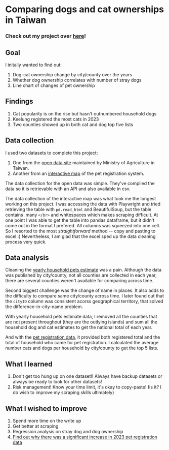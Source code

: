 # Comparing dogs and cat ownerships in Taiwan

### Check out my project over [here](https://sabinahung.github.io/pet-ownership-taiwan/)!

## Goal
I initally wanted to find out: 
1. Dog-cat ownership change by city/county over the years
2. Whether dog ownership correlates with number of stray dogs
3. Line chart of changes of pet ownership

## Findings
1. Cat popularity is on the rise but hasn't outnumbered household dogs
2. Keelung registered the most cats in 2023
3. Two counties showed up in both cat and dog top five lists

## Data collection 
I used two datasets to complete this project: 
1. One from the [open data site](https://data.coa.gov.tw/open_search.aspx?id=ccezNvv4oYbO) maintained by Ministry of Agriculture in Taiwan. 
2. Another from an [interactive map](https://www.pet.gov.tw/PetsMap/PetsMap.aspx) of the pet registration system.

The data collection for the open data was simple. They've complied the data so it is retrievable with an API and also available in csv.

The data collection of the interactive map was what took me the longest working on this project. I was accessing the data with Playwright and tried retrieving the table with `pd.read_html` and BeautifulSoup, but the table contains .many `</br>` and whitespaces which makes scraping difficult. At one point I was able to get the table into pandas dataframe, but it didn't come out in the format I prefered. All columns was squeezed into one cell. So I resorted to the most *straightforward* method -- copy and pasting to excel :) Nevertheless, I am glad that the excel sped up the data cleaning process very quick.  
## Data analysis 
Cleaning the [yearly household pets estimate](https://data.coa.gov.tw/open_search.aspx?id=ccezNvv4oYbO) was a pain. Although the data was published by city/county, not all counties are collected in each year, there are several counties weren't available for comparing across time. 

Second biggest challenge was the change of name in places. It also adds to the difficulty to compare same city/county across time. I later found out that the `cityID` column was consistent acorss geographical territory, that solved the difference-in-city-name problem. 

With yearly household pets estimate data, I removed all the counties that are not present throughout (they are the outlying islands) and sum all the household dog and cat estimates to get the national total of each year. 

And with the [pet registration data](https://www.pet.gov.tw/PetsMap/PetsMap.aspx), it provided both registered total and the total of household who came for pet registration. I calculated the average number cats and dogs per household by city/county to get the top 5 lists.
## What I learned
1. Don't get too hung up on one dataset!! Always have backup datasets or always be ready to look for other datasets!
2. Risk management! Know your time limit, it's okay to copy-paste! (Is it? I do wish to improve my scraping skills ultimately)
## What I wished to improve 
1. Spend more time on the write up
2. Get better at scraping 
3. Regression analysis on stray dog and dog ownership
4. <ins>Find out why there was a significant increase in 2023 pet registration data</ins>

